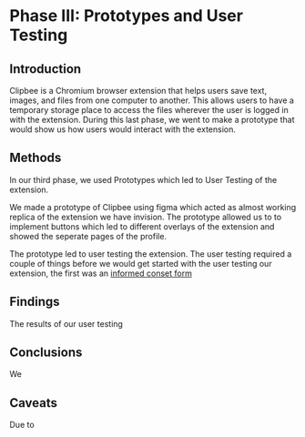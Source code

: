 # Phase III: Prototypes and User Testing

## Introduction

Clipbee is a Chromium browser extension that helps users save text, images, and files from one computer to another. This allows users to have a temporary storage place to access the files wherever the user is logged in with the extension. During this last phase, we went to make a prototype that would show us how users would interact with the extension.

## Methods

In our third phase, we used Prototypes which led to User Testing of the extension.

We made a prototype of Clipbee using figma which acted as almost working replica of the extension we have invision. The prototype allowed us to to implement buttons which led to different overlays of the extension and showed the seperate pages of the profile. 

The prototype led to user testing the extension. The user testing required a couple of things before we would get started with the user testing our extension, the first was an [informed conset form](informed_consent_form.pdf)



## Findings

The results of our user testing


## Conclusions

We 

## Caveats

Due to 

